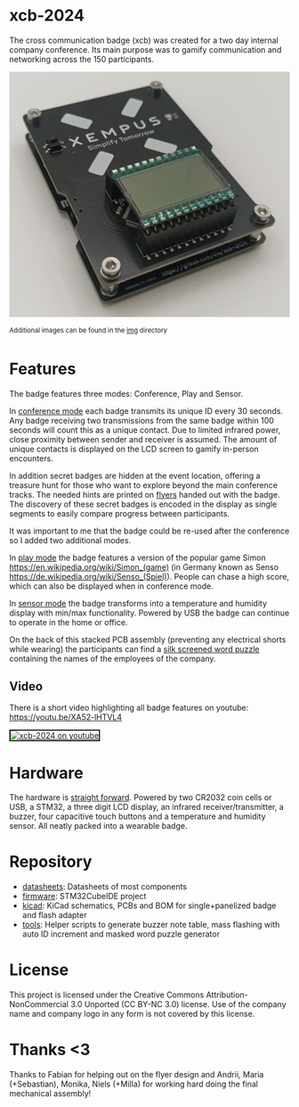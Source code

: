 # xcb-2024
The cross communication badge (xcb) was created for a two day internal company conference. Its main purpose was to gamify communication and networking across the 150 participants.

<img src="img/xcb-2024-top-bottom-revb-photo-front-assembled-off.jpg" width="800"/>

<sup>Additional images can be found in the [img](img/) directory</sup>

# Features
The badge features three modes: Conference, Play and Sensor.

In <ins>conference mode</ins> each badge transmits its unique ID every 30 seconds. Any badge receiving two transmissions from the same badge within 100 seconds will count this as a unique contact. Due to limited infrared power, close proximity between sender and receiver is assumed. The amount of unique contacts is displayed on the LCD screen to gamify in-person encounters.

In addition secret badges are hidden at the event location, offering a treasure hunt for those who want to explore beyond the main conference tracks. The needed hints are printed on [flyers](xcb-2024-flyer.pdf) handed out with the badge. The discovery of these secret badges is encoded in the display as single segments to easily compare progress between participants.

It was important to me that the badge could be re-used after the conference so I added two additional modes.

In <ins>play mode</ins> the badge features a version of the popular game Simon https://en.wikipedia.org/wiki/Simon_(game) (in Germany known as Senso https://de.wikipedia.org/wiki/Senso_(Spiel)). People can chase a high score, which can also be displayed when in conference mode.

In <ins>sensor mode</ins> the badge transforms into a temperature and humidity display with min/max functionality. Powered by USB the badge can continue to operate in the home or office.

On the back of this stacked PCB assembly (preventing any electrical shorts while wearing) the participants can find a [silk screened word puzzle](img/xcb-2024-bottom-revb-render-back.png) containing the names of the employees of the company.

## Video
There is a short video highlighting all badge features on youtube: https://youtu.be/XA52-lHTVL4

<a href="http://www.youtube.com/watch?feature=player_embedded&v=XA52-lHTVL4" target="_blank">
	<img src="http://img.youtube.com/vi/XA52-lHTVL4/hqdefault.jpg" alt="xcb-2024 on youtube" width="800" border="2" />
</a>

# Hardware
The hardware is [straight forward](kicad/xcb-2024-top-revb-schematic.png). Powered by two CR2032 coin cells or USB, a STM32, a three digit LCD display, an infrared receiver/transmitter, a buzzer, four capacitive touch buttons and a temperature and humidity sensor. All neatly packed into a wearable badge.

# Repository
- [datasheets](datasheets/): Datasheets of most components
- [firmware](firmware/): STM32CubeIDE project
- [kicad](kicad/): KiCad schematics, PCBs and BOM for single+panelized badge and flash adapter
- [tools](tools/): Helper scripts to generate buzzer note table, mass flashing with auto ID increment and masked word puzzle generator

# License
This project is licensed under the Creative Commons Attribution-NonCommercial 3.0 Unported (CC BY-NC 3.0) license. Use of the company name and company logo in any form is not covered by this license.

# Thanks <3
Thanks to Fabian for helping out on the flyer design and Andrii, Maria (+Sebastian), Monika, Niels (+Milla) for working hard doing the final mechanical assembly!

